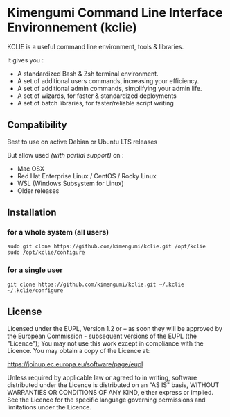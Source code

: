 Kimengumi Command Line Interface Environnement (kclie)
===================

KCLIE is a useful command line environment, tools & libraries.

It gives you :

 - A standardized Bash & Zsh terminal environment.
 - A set of additional users commands, increasing your efficiency.
 - A set of additional admin commands, simplifying your admin life.
 - A set of wizards, for faster & standardized deployments
 - A set of batch libraries, for faster/reliable script writing

Compatibility
-------------

Best to use on active Debian or Ubuntu LTS releases

But allow used _(with partial support)_ on :

- Mac OSX
- Red Hat Enterprise Linux / CentOS / Rocky Linux
- WSL (Windows Subsystem for Linux)
- Older releases

Installation
-------------

### for a whole system (all users)

    sudo git clone https://github.com/kimengumi/kclie.git /opt/kclie
    sudo /opt/kclie/configure

### for a single user

    git clone https://github.com/kimengumi/kclie.git ~/.kclie
    ~/.kclie/configure

License
-------------

Licensed under the EUPL, Version 1.2 or – as soon they will be approved by 
the European Commission - subsequent versions of the EUPL (the "Licence");
You may not use this work except in compliance with the Licence.
You may obtain a copy of the Licence at:

https://joinup.ec.europa.eu/software/page/eupl

Unless required by applicable law or agreed to in writing, software
distributed under the Licence is distributed on an "AS IS" basis,
WITHOUT WARRANTIES OR CONDITIONS OF ANY KIND, either express or implied.
See the Licence for the specific language governing permissions and
limitations under the Licence.